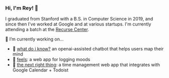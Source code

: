### Hi, I'm Rey! 👋

I graduated from Stanford with a B.S. in Computer Science in 2019, and since then I've worked at Google and at various startups. 
I'm currently attending a batch at the [Recurse Center](https://www.recurse.com/).

🔭 I’m currently working on...
- 💬 [what do i know?](https://github.com/rey-soleil/what-do-i-know) an openai-assisted chatbot that helps users map their mind
- 🌈 [feels](https://github.com/rey-soleil/feels-next): a web app for logging moods
- 📆 [the next right thing](https://github.com/rey-soleil/next-right-thing): a time management web app that integrates with Google Calendar + Todoist


<!--
**rey-soleil/rey-soleil** is a ✨ _special_ ✨ repository because its `README.md` (this file) appears on your GitHub profile.

Here are some ideas to get you started:

- 🔭 I’m currently working on ...
- 🌱 I’m currently learning ...
- 👯 I’m looking to collaborate on ...
- 🤔 I’m looking for help with ...
- 💬 Ask me about ...
- 📫 How to reach me: ...
- 😄 Pronouns: ...
- ⚡ Fun fact: ...
-->
